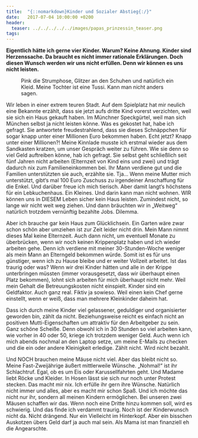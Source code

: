 ```yaml
---
title:  "{::nomarkdown}Kinder und Sozialer Abstieg{:/}"
date:   2017-07-04 10:00:00 +0200
header:
  teaser: ../../../../../images/papas_prinzessin_teaser.png
tags:
---
```

**Eigentlich hätte ich gerne vier Kinder. Warum? Keine Ahnung. Kinder sind Herzenssache. Da braucht es nicht immer rationale Erklärungen. Doch diesen Wunsch werden wir uns nicht erfüllen. Denn wir können es uns nicht leisten.**

<figure>
  <img src="../../../../../images/papas_prinzessin.png" alt="">
  <figcaption>Pink die Strumphose, Glitzer an den Schuhen und natürlich ein Kleid. Meine Tochter ist eine Tussi. Kann man nicht anders sagen.</figcaption>
</figure>

Wir leben in einer extrem teuren Stadt. Auf dem Spielplatz hat mir neulich eine Bekannte erzählt, dass sie jetzt aufs dritte Kind vorerst verzichten, weil sie sich ein Haus gekauft haben. Im Münchner Speckgürtel, weil man sich München selbst ja nicht leisten könne. Was es gekostet hat, habe ich gefragt. Sie antwortete freudestrahlend, dass sie dieses Schnäppchen für sogar knapp unter einer Millionen Euro bekommen haben. Echt jetzt? Knapp unter einer Millionen?! Meine Kinnlade musste ich erstmal wieder aus dem Sandkasten kratzen, um unser Gespräch weiter zu führen. Wie sie denn so viel Geld auftreiben könne, hab ich gefragt. Sie selbst geht schließlich seit fünf Jahren nicht arbeiten (Elternzeit von Kind eins und zwei) und trägt dadurch nix zum Familieneinkommen bei. Ihr Mann verdiene gut und die Familien unterstützten sie auch, erzählte sie. Tja… Wenn meine Mutter mich unterstützt, gibt‘s mal 100 Euro Zuschuss zu irgendeiner Anschaffung für die Enkel. Und darüber freue ich mich tierisch. Aber damit langt‘s höchstens für ein Lebkuchenhaus. Ein Kleines. Und darin kann man nicht wohnen. WIR können uns in DIESEM Leben sicher kein Haus leisten. Zumindest nicht, so lange wir nicht weit weg ziehen. Und dann bräuchten wir in „Weitweg“ natürlich trotzdem vernünftig bezahlte Jobs. Dilemma. 

Aber ich brauche gar kein Haus zum Glücklichsein. Ein Garten wäre zwar schon schön aber umziehen ist zur Zeit leider nicht drin. Mein Mann nimmt dieses Mal keine Elternzeit. Auch dann nicht, um eventuell Monate zu überbrücken, wenn wir noch keinen Krippenplatz haben und ich wieder arbeiten gehe. Denn ich verdiene mit meiner 30-Stunden-Woche weniger als mein Mann an Elterngeld bekommen würde. Somit ist es für uns günstiger, wenn ich zu Hause bleibe und er weiter Vollzeit arbeitet. Ist das traurig oder was? Wenn wir drei Kinder hätten und alle in der Krippe unterbringen müssten (immer vorausgesetzt, dass wir überhaupt einen Platz bekommen), lohnt sich arbeiten für mich überhaupt nicht mehr. Weil mein Gehalt die Betreuungskosten nicht einspielt. Kinder sind ein Geldfaktor. Auch ganz real. Fiktiv ja sowieso. Weil einen kein Chef gerne einstellt, wenn er weiß, dass man mehrere Kleinkinder daheim hat. 

Dass ich durch meine Kinder viel gelassener, geduldiger und organisierter geworden bin, zählt da nicht. Beziehungsweise reicht es einfach nicht an positiven Mutti-Eigenschaften um attraktiv für den Arbeitgeber zu sein. Ganz schöne Scheiße. Denn obwohl ich in 30 Stunden so viel arbeiten kann, wie vorher in 40 oder 50, kriege ich trotzdem weniger Geld. Auch wenn ich mich abends nochmal an den Laptop setze, um meine E-Mails zu checken und die ein oder andere Kleinigkeit erledige. Zählt nicht. Wird nicht bezahlt. 

Und NOCH brauchen meine Mäuse nicht viel. Aber das bleibt nicht so. Meine Fast-Zweijährige äußert mittlerweile Wünsche. „Nohmal!“ ist ihr Schlachtruf. Egal, ob es um Eis oder Karussellfahrten geht. Und Madame liebt Röcke und Kleider. In Hosen lässt sie sich nur noch unter Protest stecken. Das macht mir nix. Ich erfülle ihr gern ihre Wünsche. Natürlich nicht immer und alles, aber es macht mir schon Spaß. Und ich möchte das nicht nur ihr, sondern all meinen Kindern ermöglichen. Bei unseren zwei Mäusen schaffen wir das. Wenn noch eine Dritte hinzu kommen soll, wird es schwierig. Und das finde ich verdammt traurig. Noch ist der Kinderwunsch nicht da. Nicht drängend. Nur ein Vielleicht im Hinterkopf. Aber ein bisschen Auskotzen übers Geld darf ja auch mal sein. Als Mama ist man finanziell eh die Angearschte.








